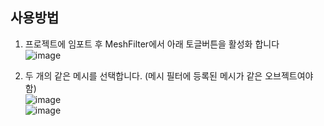 
## 사용방법

1. 프로젝트에 임포트 후 MeshFilter에서 아래 토글버튼을 활성화 합니다  
![image](https://user-images.githubusercontent.com/49047211/233015706-511d6a19-889f-4d11-9426-1791d30a9411.png)


2. 두 개의 같은 메시를 선택합니다. (메시 필터에 등록된 메시가 같은 오브젝트여야 함)   
![image](https://user-images.githubusercontent.com/49047211/233015227-8e6d99a6-8913-48bd-b600-9b6ff1b22ab7.png)  
![image](https://user-images.githubusercontent.com/49047211/233015592-49b2addd-74d3-4973-aadf-cbfb40bd039f.png)
